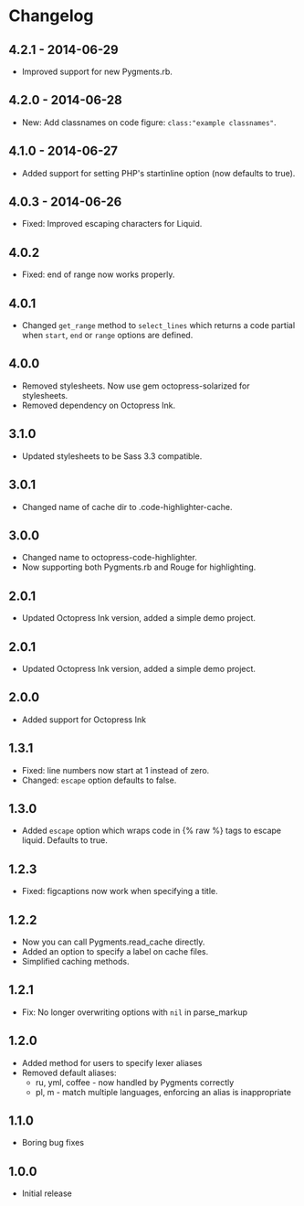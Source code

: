 # Changelog

## 4.2.1 - 2014-06-29
  - Improved support for new Pygments.rb.

## 4.2.0 - 2014-06-28
  - New: Add classnames on code figure: `class:"example classnames"`.

## 4.1.0 - 2014-06-27
  - Added support for setting PHP's startinline option (now defaults to true).

## 4.0.3 - 2014-06-26
  - Fixed: Improved escaping characters for Liquid.

## 4.0.2
  - Fixed: end of range now works properly.

## 4.0.1
  - Changed `get_range` method to `select_lines` which returns a code partial when `start`, `end` or `range` options are defined.

## 4.0.0
  - Removed stylesheets. Now use gem octopress-solarized for stylesheets.
  - Removed dependency on Octopress Ink.

## 3.1.0
  - Updated stylesheets to be Sass 3.3 compatible.

## 3.0.1
  - Changed name of cache dir to .code-highlighter-cache.

## 3.0.0
  - Changed name to octopress-code-highlighter.
  - Now supporting both Pygments.rb and Rouge for highlighting.

## 2.0.1
  - Updated Octopress Ink version, added a simple demo project.

## 2.0.1
  - Updated Octopress Ink version, added a simple demo project.

## 2.0.0
  - Added support for Octopress Ink

## 1.3.1
  - Fixed: line numbers now start at 1 instead of zero.
  - Changed: `escape` option defaults to false.

## 1.3.0
  - Added `escape` option which wraps code in {% raw %} tags to escape liquid. Defaults to true.

## 1.2.3
  - Fixed: figcaptions now work when specifying a title.

## 1.2.2
  - Now you can call Pygments.read_cache directly.
  - Added an option to specify a label on cache files.
  - Simplified caching methods.

## 1.2.1
  - Fix: No longer overwriting options with `nil` in parse_markup

## 1.2.0
  - Added method for users to specify lexer aliases
  - Removed default aliases:
    - ru, yml, coffee - now handled by Pygments correctly
    - pl, m - match multiple languages, enforcing an alias is inappropriate

## 1.1.0
  - Boring bug fixes

## 1.0.0
  - Initial release

